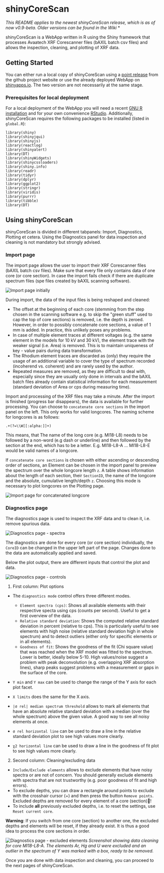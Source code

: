 # shinyCoreScan

*This README applies to the newest shinyCoreScan release, which is as of now v0.9-beta. Older versions can be found in the Wiki*
*

shinyCoreScan is a WebApp written in R using the Shiny framework that processes Avaatech XRF Corescanner files (bAXIL batch csv files) and allows the inspection, cleaning, and plotting of XRF data.

## Getting Started

You can either run a local copy of shinyCoreScan using a [point release](https://github.com/blaidd4drwg/shinyCoreScan/releases) from the github project website or use the already deployed WebApp on [shinyapps.io](https://surfsedi.shinyapps.io/shinycorescan/). The two version are not necessarily at the same stage.

### Prerequisites for local deployment

For a local deployment of the WebApp you will need a recent [GNU R installation](https://www.r-project.org/) and for your own convenience [RStudio](https://rstudio.com/). Additionally, shinyCoreScan requires the following packages to be installed (listed in `global.R`):

```
library(shiny)
library(shinyjqui)
library(shinyjs)
library(reactlog)
library(shinyalert)
library(DT)
library(shinyWidgets)
library(shinycssloaders)
library(shiny.info)
library(readr)
library(tidyr)
library(dplyr)
library(ggplot2)
library(stringr)
library(viridis)
library(purrr)
library(tibble)
library(DT)
```

## Using shinyCoreScan

shinyCoreScan is divided in different tabpanels: Import, Diagnostics, Plotting et cetera. Using the Diagnostics panel for data inspection and cleaning is not mandatory but strongly advised.

### Import page

The import page allows the user to import their XRF Corescanner files (bAXIL batch csv files). Make sure that every file only contains data of one core (or core section). In case the import fails check if there are duplicate spectrum files (spe files created by bAXIL scanning software).

![Import page initially](README_files/shinyCoreScan_import_init.png)

During import, the data of the input files is being reshaped and cleaned:

* The offset at the beginning of each core (stemming from the step chosen in the scanning software e.g. to skip the "green stuff" used to cap the top of core sections) is removed, i.e. the depth is zeroed. However, in order to possibly concatenate core sections, a value of 1 mm is added. In practice, this unlikely poses any problems.
* In case of multiple element traces at different voltages (e.g. the same element in the models for 10 kV and 30 kV), the element trace with the weaker signal (i.e. Area) is removed. This is to maintain uniqueness of key - value pairs during data transformation.
* The Rhodium element traces are discarded as (only) they require the usage of an additional variable to cover the type of spectrum recorded (incoherend vs. coherent) and are rarely used by the author.
* Repeated measures are removed, as they are difficult to deal with, especially since they are usually only done in intervals and the bAXIL batch files already contain statistical information for each measurement (standard deviation of Area or cps during measuring time).

Import and processing of the XRF files may take a minute. After the import is finished (progress bar disappears), the data is available for further processing. You can choose to `concatenate core sections` in the import panel on the left. This only works for valid longcores. The naming scheme for longcores is as follows:

```
.+(?=\\W[[:alpha:]]+)
```

This means, that The name of the long core (e.g. MI18-L8) needs to be followed by a non-word (e.g dash or underline) and then followed by the section at the end, which has to be a letter. E.g. MI18-L8-A ... MI18-L8-E would be valid names of a longcore.

If `concatenate core sections` is chosen with either ascending or descending order of sections, an Element can be chosen in the import panel to preview the spectrum over the whole longcore length `z`. A table shows information about the length of each section, their `SectionID`, the name of the longcore and the absolute, cumulative length/depth `z`. Choosing this mode is necessary to plot longcores on the Plotting page.

![Import page for concatenated longcore](README_files/shinyCoreScan_import_longcore.png)

### Diagnostics page

The diagnostics page is used to inspect the XRF data and to clean it, i.e. remove spurious data.

![Diagnostics page - spectra](README_files/shinyCoreScan_diagnostics_spectra.png)

The diagnostics are done for every core (or core section) individually, the `CoreID` can be changed in the upper left part of the page. Changes done to the data are automatically applied and saved.

Below the plot output, there are different inputs that control the plot and data.

![Diagnostics page - controls](README_files/shinyCoreScan_diagnostics_controls.png)

1. First column: Plot options 

* The `diagnostics mode` control offers three different modes.

  * `Element spectra (cps)`: Shows all available elements with their respective specta using cps (counts per second). Useful to get a first overview of the data.
  * `Relative standard deviation`: Shows the computed relative standard deviation in percent (relative to cps). This is particularly useful to see elements with high noise (relative standard deviation high in whole spectrum) and to detect outliers (either only for specific elements or in all elements).
  * `Goodness of fit`: Shows the goodness of the fit (Chi square value) that was reached when the XRF model was fitted to the spectrum. Lower is better, ideally below 5-10. High values/noise suggest a problem with peak deconvolution (e.g. overlapping XRF absorption lines), sharp peaks suggest problems with a measurement or gaps in the surface of the core.

* `Y min` and `Y max` can be used to change the range of the Y axis for each plot facet.
*  `X limits` does the same for the X axis.
*  `|σ rel| median spectrum threshold` allows to mark all elements that have an absolute relative standard deviation with a median (over the whole spectrum) above the given value. A good way to see all noisy elements at once.
*  `σ rel horizontal line` can be used to draw a line in the relative standard deviation plot to see high values more clearly.
*  `χ2 horizontal line` can be used to draw a line in the goodness of fit plot to see high values more clearly.

2. Second column: Cleaning/excluding data

* `Include/Exclude elements` allows to exclude elements that have noisy spectra or are not of concern. You should generally exclude elements with spectra that are not trustworthy (e.g. poor goodness of fit and high errors).
* To exclude depths, you can draw a rectangle around points to exclude with the crosshair cursor (+) and then press the button `Remove points`. Excluded depths are removed for every element of a core (section)!
* To include **all** previously excluded depths, i.e. to reset the settings, use `Reset current core`.

**Warning**: If you switch from one core (section) to another one, the excluded depths and elements will be reset, if they already exist. It is thus a good idea to process the core sections in order.

![Diagnostics page - excluded elements](README_files/shinyCoreScan_diagnostics_excluded.png)
*Screenshot showing data cleaning for core MI18-L8-A. The elements Ar, Hg and U were excluded and an outlier in the spectrum of Y was marked with a box, ready to be removed.* 

Once you are done with data inspection and cleaning, you can proceed to the next pages of shinyCoreScan.